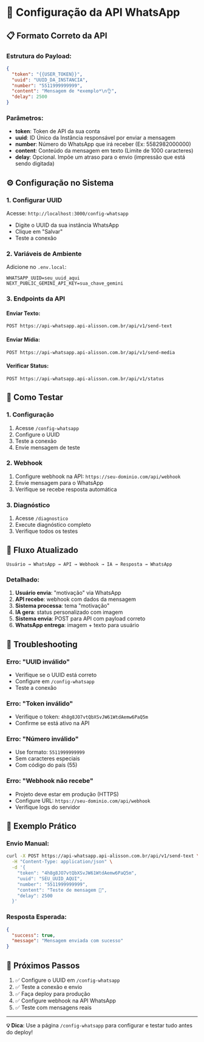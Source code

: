 # 🔧 Configuração da API WhatsApp

## 📋 Formato Correto da API

### Estrutura do Payload:
```json
{
  "token": "{{USER_TOKEN}}",
  "uuid": "UUID_DA_INSTANCIA", 
  "number": "5511999999999",
  "content": "Mensagem de *exemplo*\n👌",
  "delay": 2500
}
```

### Parâmetros:
- **token**: Token de API da sua conta
- **uuid**: ID Único da Instância responsável por enviar a mensagem
- **number**: Número do WhatsApp que irá receber (Ex: 5582982000000)
- **content**: Conteúdo da mensagem em texto (Limite de 1000 caracteres)
- **delay**: Opcional. Impõe um atraso para o envio (impressão que está sendo digitada)

## ⚙️ Configuração no Sistema

### 1. Configurar UUID
Acesse: `http://localhost:3000/config-whatsapp`
- Digite o UUID da sua instância WhatsApp
- Clique em "Salvar"
- Teste a conexão

### 2. Variáveis de Ambiente
Adicione no `.env.local`:
```env
WHATSAPP_UUID=seu_uuid_aqui
NEXT_PUBLIC_GEMINI_API_KEY=sua_chave_gemini
```

### 3. Endpoints da API

#### Enviar Texto:
```
POST https://api-whatsapp.api-alisson.com.br/api/v1/send-text
```

#### Enviar Mídia:
```
POST https://api-whatsapp.api-alisson.com.br/api/v1/send-media
```

#### Verificar Status:
```
POST https://api-whatsapp.api-alisson.com.br/api/v1/status
```

## 🧪 Como Testar

### 1. Configuração
1. Acesse `/config-whatsapp`
2. Configure o UUID
3. Teste a conexão
4. Envie mensagem de teste

### 2. Webhook
1. Configure webhook na API: `https://seu-dominio.com/api/webhook`
2. Envie mensagem para o WhatsApp
3. Verifique se recebe resposta automática

### 3. Diagnóstico
1. Acesse `/diagnostico`
2. Execute diagnóstico completo
3. Verifique todos os testes

## 🔄 Fluxo Atualizado

```
Usuário → WhatsApp → API → Webhook → IA → Resposta → WhatsApp
```

### Detalhado:
1. **Usuário envia**: "motivação" via WhatsApp
2. **API recebe**: webhook com dados da mensagem
3. **Sistema processa**: tema "motivação"
4. **IA gera**: status personalizado com imagem
5. **Sistema envia**: POST para API com payload correto
6. **WhatsApp entrega**: imagem + texto para usuário

## 🚨 Troubleshooting

### Erro: "UUID inválido"
- Verifique se o UUID está correto
- Configure em `/config-whatsapp`
- Teste a conexão

### Erro: "Token inválido"
- Verifique o token: `4h8g8JO7vtQbXSvJW61WtdAemw6PaQ5m`
- Confirme se está ativo na API

### Erro: "Número inválido"
- Use formato: `5511999999999`
- Sem caracteres especiais
- Com código do país (55)

### Erro: "Webhook não recebe"
- Projeto deve estar em produção (HTTPS)
- Configure URL: `https://seu-dominio.com/api/webhook`
- Verifique logs do servidor

## 📱 Exemplo Prático

### Envio Manual:
```bash
curl -X POST https://api-whatsapp.api-alisson.com.br/api/v1/send-text \
  -H "Content-Type: application/json" \
  -d '{
    "token": "4h8g8JO7vtQbXSvJW61WtdAemw6PaQ5m",
    "uuid": "SEU_UUID_AQUI",
    "number": "5511999999999",
    "content": "Teste de mensagem 🤖",
    "delay": 2500
  }'
```

### Resposta Esperada:
```json
{
  "success": true,
  "message": "Mensagem enviada com sucesso"
}
```

## 🎯 Próximos Passos

1. ✅ Configure o UUID em `/config-whatsapp`
2. ✅ Teste a conexão e envio
3. ✅ Faça deploy para produção
4. ✅ Configure webhook na API WhatsApp
5. ✅ Teste com mensagens reais

---

**💡 Dica**: Use a página `/config-whatsapp` para configurar e testar tudo antes do deploy!
